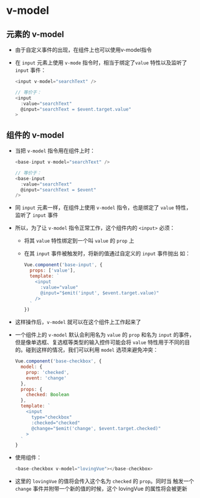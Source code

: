 # v-model

## 元素的 v-model

- 由于自定义事件的出现，在组件上也可以使用v-model指令

- 在 `input` 元素上使用 `v-mode` 指令时，相当于绑定了`value` 特性以及监听了 `input` 事件：

    ```js
    <input v-model="searchText" />

    // 等价于：
    <input
      :value="searchText"
      @input="searchText = $event.target.value"
    >
    ```

## 组件的 v-model

- 当把 `v-model` 指令用在组件上时：

    ```js
    <base-input v-model="searchText" />

    // 等价于：
    <base-input
      :value="searchText"
      @input="searchText = $event"
    />
    ```

- 同 `input` 元素一样，在组件上使用 `v-model` 指令，也是绑定了 `value` 特性，监听了 `input` 事件

- 所以，为了让 `v-model` 指令正常工作，这个组件内的 `<input>` 必须：

  - 将其 `value` 特性绑定到一个叫 `value` 的 `prop` 上

  - 在其 `input` 事件被触发时，将新的值通过自定义的 `input` 事件抛出 如：

    ```js
    Vue.component('base-input', {
      props: ['value'],
      template: `
        <input
          :value="value"
          @input="$emit('input', $event.target.value)"
        />
      `
    })
    ```

- 这样操作后，`v-model` 就可以在这个组件上工作起来了

- 一个组件上的 `v-model` 默认会利用名为 `value` 的 `prop` 和名为 `input` 的事件，但是像单选框、复选框等类型的输入控件可能会将 `value` 特性用于不同的目的。碰到这样的情况，我们可以利用 `model` 选项来避免冲突：

    ```js
    Vue.component('base-checkbox', {
      model: {
        prop: 'checked',
        event: 'change'
      },
      props: {
        checked: Boolean
      },
      template: `
        <input
          type="checkbox"
          :checked="checked"
          @change="$emit('change', $event.target.checked)"
        >
      `
    }
    ```

- 使用组件：

    ```js
    <base-checkbox v-model="lovingVue"></base-checkbox>
    ```

- 这里的 `lovingVue` 的值将会传入这个名为 `checked` 的 `prop`。同时当 触发一个 `change` 事件并附带一个新的值的时候，这个 lovingVue 的属性将会被更新

